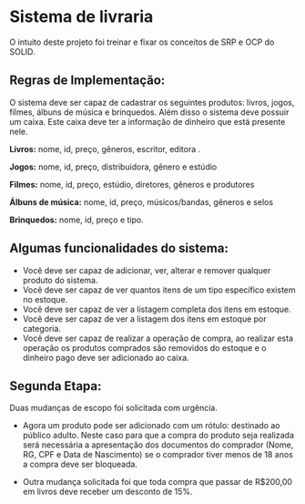 # Sistema de livraria

O intuito deste projeto foi treinar e fixar os conceitos de SRP e OCP do SOLID.

## Regras de Implementação:
O sistema deve ser capaz de cadastrar os seguintes produtos: livros, jogos, filmes, álbuns de música e brinquedos. Além disso o sistema deve possuir um caixa. Este caixa deve ter a informação de dinheiro que está presente nele.

**Livros:** nome, id, preço, gêneros, escritor, editora .

**Jogos:** nome, id, preço, distribuidora, gênero e estúdio

**Filmes:** nome, id, preço, estúdio, diretores, gêneros e produtores

**Álbuns de música:** nome, id, preço, músicos/bandas, gêneros e selos

**Brinquedos:** nome, id, preço e tipo.

## Algumas funcionalidades do sistema:
- Você deve ser capaz de adicionar, ver, alterar e remover qualquer produto do sistema.
- Você deve ser capaz de ver quantos itens de um tipo específico existem no estoque.
- Você deve ser capaz de ver a listagem completa dos itens em estoque.
- Você deve ser capaz de ver a listagem dos itens em estoque por categoria.
- Você deve ser capaz de realizar a operação de compra, ao realizar esta operação os produtos comprados são removidos do estoque e o dinheiro pago deve ser adicionado ao caixa.

## Segunda Etapa:
Duas mudanças de escopo foi solicitada com urgência. 
- Agora um produto pode ser adicionado com um rótulo: destinado ao público adulto. Neste caso para que a compra do produto seja realizada será necessária a apresentação dos documentos do comprador (Nome, RG, CPF e Data de Nascimento) se o comprador tiver menos de 18 anos a compra deve ser bloqueada.

- Outra mudança solicitada foi que toda compra que passar de R$200,00 em livros deve receber um desconto de 15%.
